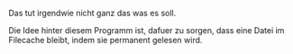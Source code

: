 Das tut irgendwie nicht ganz das was es soll.

Die Idee hinter diesem Programm ist, dafuer zu sorgen, dass eine Datei im Filecache bleibt, indem sie permanent gelesen wird.
